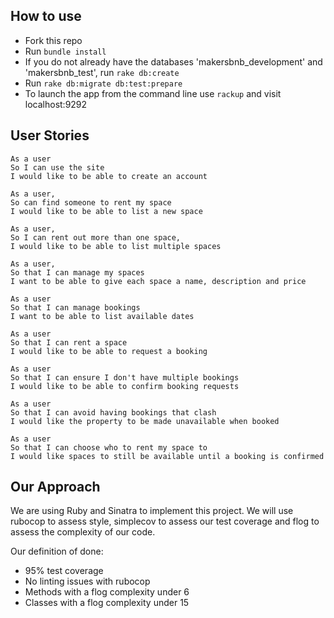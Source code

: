 ## How to use ##

- Fork this repo
- Run `bundle install`
- If you do not already have the databases 'makersbnb_development' and 'makersbnb_test', run `rake db:create`
- Run `rake db:migrate db:test:prepare`
- To launch the app from the command line use `rackup` and visit localhost:9292


## User Stories ##
```
As a user
So I can use the site
I would like to be able to create an account

As a user,
So can find someone to rent my space
I would like to be able to list a new space

As a user,
So I can rent out more than one space,
I would like to be able to list multiple spaces

As a user,
So that I can manage my spaces
I want to be able to give each space a name, description and price

As a user
So that I can manage bookings
I want to be able to list available dates

As a user
So that I can rent a space
I would like to be able to request a booking

As a user
So that I can ensure I don't have multiple bookings
I would like to be able to confirm booking requests

As a user
So that I can avoid having bookings that clash
I would like the property to be made unavailable when booked

As a user
So that I can choose who to rent my space to
I would like spaces to still be available until a booking is confirmed
```

## Our Approach ##

We are using Ruby and Sinatra to implement this project. We will use rubocop to assess style, simplecov to assess our test coverage and flog to assess the complexity of our code.

Our definition of done:
* 95% test coverage
* No linting issues with rubocop
* Methods with a flog complexity under 6
* Classes with a flog complexity under 15
